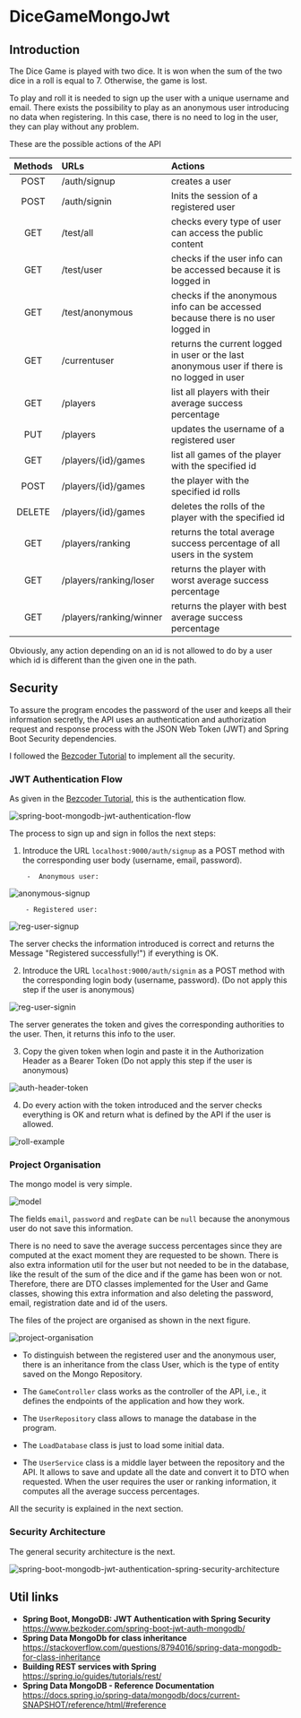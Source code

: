 # DiceGameMongoJwt

## Introduction

The Dice Game is played with two dice. It is won when the sum of the two dice in a roll is equal to 7. Otherwise, the game is lost.

To play and roll it is needed to sign up the user with a unique username and email. There exists the possibility to play as an anonymous user introducing no data when registering. In this case, there is no need to log in the user, they can play without any problem. 

These are the possible actions of the API

| Methods | URLs | Actions |
| :---:   | :--- | :------ |
| POST | /auth/signup| creates a user |
| POST | /auth/signin | Inits the session of a registered user |
| GET | /test/all| checks every type of user can access the public content |
| GET | /test/user| checks if the user info can be accessed because it is logged in |
| GET | /test/anonymous | checks if the anonymous info can be accessed because there is no user logged in | 
| GET | /currentuser | returns the current logged in user or the last anonymous user if there is no logged in user | 
| GET | /players | list all players with their average success percentage |
| PUT | /players | updates the username of a registered user |
| GET | /players/{id}/games | list all games of the player with the specified id |
| POST | /players/{id}/games | the player with the specified id rolls |
| DELETE | /players/{id}/games | deletes the rolls of the player with the specified id |
| GET | /players/ranking | returns the total average success percentage of all users in the system |
| GET | /players/ranking/loser | returns the player with worst average success percentage | 
| GET | /players/ranking/winner | returns the player with best average success percentage |

Obviously, any action depending on an id is not allowed to do by a user which id is different than the given one in the path.

## Security

To assure the program encodes the password of the user and keeps all their information secretly, the API uses an authentication and authorization request and response process with the JSON Web Token (JWT) and Spring Boot Security dependencies.

I followed the [Bezcoder Tutorial](https://www.bezkoder.com/spring-boot-jwt-auth-mongodb/) to implement all the security.

### JWT  Authentication Flow

As given in the [Bezcoder Tutorial](https://www.bezkoder.com/spring-boot-jwt-auth-mongodb/), this is the authentication flow.

![spring-boot-mongodb-jwt-authentication-flow](images/spring-boot-mongodb-jwt-authentication-flow.png)

The process to sign up and sign in follos the next steps:

1. Introduce the URL `localhost:9000/auth/signup` as a POST method with the corresponding user body (username, email, password).

        -  Anonymous user:
![anonymous-signup](images/anonymous-signup.png)

        - Registered user:

![reg-user-signup](images/reg-user-signup.png)

The server checks the information introduced is correct and returns the Message "Registered successfully!") if everything is OK.
        
2. Introduce the URL `localhost:9000/auth/signin` as a POST method with the corresponding login body (username, password). (Do not apply this step if the user is anonymous)

![reg-user-signin](images/reg-user-signin.png)

The server generates the token and gives the corresponding authorities to the user. Then, it returns this info to the user.

3. Copy the given token when login and paste it in the Authorization Header as a Bearer Token (Do not apply this step if the user is anonymous)

![auth-header-token](images/auth-header-token.png)

4. Do every action with the token introduced and the server checks everything is OK and return what is defined by the API if the user is allowed.

![roll-example](images/roll-example.png)
### Project Organisation

The mongo model is very simple.

![model](images/model.png)

The fields `email`, `password` and `regDate` can be `null` because the anonymous user do not save this information.

There is no need to save the average success percentages since they are computed at the exact moment they are requested to be shown. There is also extra information util for the user but not needed to be in the database, like the result of the sum of the dice and if the game has been won or not. Therefore, there are DTO classes implemented for the User and Game classes, showing this extra information and also deleting the password, email, registration date and id of the users.

The files of the project are organised as shown in the next figure.

![project-organisation](images/project-organisation.png)

- To distinguish between the registered user and the anonymous user, there is an inheritance from the class User, which is the type of entity saved on the Mongo Repository.

- The `GameController` class works as the controller of the API, i.e., it defines the endpoints of the application and how they work. 

- The `UserRepository` class allows to manage the database in the program.

- The `LoadDatabase` class is just to load some initial data.

- The `UserService` class is a middle layer between the repository and the API. It allows to save and update all the date and convert it to DTO when requested. When the user requires the user or ranking information, it computes all the average success percentages.

All the security is explained in the next section.

### Security Architecture

The general security architecture is the next.

![spring-boot-mongodb-jwt-authentication-spring-security-architecture](images/spring-boot-mongodb-jwt-authentication-spring-security-architecture.png)



## Util links

- **Spring Boot, MongoDB: JWT Authentication with Spring Security** https://www.bezkoder.com/spring-boot-jwt-auth-mongodb/
- **Spring Data MongoDb for class inheritance** https://stackoverflow.com/questions/8794016/spring-data-mongodb-for-class-inheritance
- **Building REST services with Spring** https://spring.io/guides/tutorials/rest/
- **Spring Data MongoDB - Reference Documentation** https://docs.spring.io/spring-data/mongodb/docs/current-SNAPSHOT/reference/html/#reference
